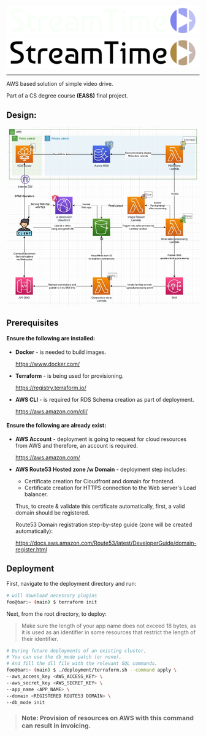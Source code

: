 ![Termux Logo](./assets/logo/streamtime-logo-white-colorful-clean.png#gh-dark-mode-only)
![Termux Logo](./assets/logo/streamtime-logo-black-colorful-clean-2nd.png#gh-light-mode-only)

<hr>

AWS based solution of simple video drive.

Part of a CS degree course <strong>(EASS)</strong> final project.

## Design:

![Architecture Diagram](./assets/architecture_diagram.jpg)

## Prerequisites

#### Ensure the following are installed:

- <b>Docker</b> - is needed to build images.

    https://www.docker.com/

- <b>Terraform</b> - is being used for provisioning.

    https://registry.terraform.io/

- <b>AWS CLI</b> - is required for RDS Schema creation as part of deployment.

    https://aws.amazon.com/cli/

#### Ensure the following are already exist:

- <b>AWS Account</b> - deployment is going to request for cloud resources from AWS and therefore, an account is required.

    https://aws.amazon.com/

- <b>AWS Route53 Hosted zone /w Domain</b> - deployment step includes:
  - Certificate creation for Cloudfront and domain for frontend.
  - Certificate creation for HTTPS connection to the Web server's Load balancer.

  Thus, to create & validate this certificate automatically, first, a valid domain should be registered.

    Route53 Domain registration step-by-step guide (zone will be created automatically):

    https://docs.aws.amazon.com/Route53/latest/DeveloperGuide/domain-register.html

## Deployment

First, navigate to the deployment directory and run:

```bash
# will download necessary plugins
foo@bar:~ (main) $ terraform init
```

Next, from the root directory, to deploy:

> Make sure the length of your app name does not exceed 18 bytes, as it is used as an identifier in some resources that restrict the length of their identifier.

```bash
# During future deployments of an existing cluster,
# You can use the db_mode patch (or none),
# And fill the dll file with the relevant SQL commands.
foo@bar:~ (main) $ ./deployment/terraform.sh --command apply \
--aws_access_key <AWS_ACCESS_KEY> \
--aws_secret_key <AWS_SECRET_KEY> \
--app_name <APP_NAME> \
--domain <REGISTERED ROUTE53 DOMAIN> \
--db_mode init
```

> ### Note: Provision of resources on AWS with this command can result in invoicing.
